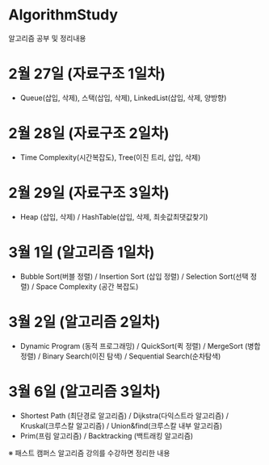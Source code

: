 # AlgorithmStudy
알고리즘 공부 및 정리내용

# 2월 27일 (자료구조 1일차)
- Queue(삽입, 삭제), 스택(삽입, 삭제), LinkedList(삽입, 삭제, 양방향)

# 2월 28일 (자료구조 2일차)
- Time Complexity(시간복잡도), Tree(이진 트리, 삽입, 삭제)

# 2월 29일 (자료구조 3일차)
- Heap (삽입, 삭제) / HashTable(삽입, 삭제, 최솟값최댓값찾기)

# 3월 1일 (알고리즘 1일차)
- Bubble Sort(버블 정렬) / Insertion Sort (삽입 정렬) / Selection Sort(선택 정렬) / Space Complexity (공간 복잡도) 

# 3월 2일 (알고리즘 2일차)
- Dynamic Program (동적 프로그래밍) / QuickSort(퀵 정렬) / MergeSort (병합 정렬) / Binary Search(이진 탐색) / Sequential Search(순차탐색)

# 3월 6일 (알고리즘 3일차)
- Shortest Path (최단경로 알고리즘) / Dijkstra(다익스트라 알고리즘) / Kruskal(크루스칼 알고리즘) / Union&find(크루스칼 내부 알고리즘) 
- Prim(프림 알고리즘) / Backtracking (백트래킹 알고리즘)



※ 패스트 캠퍼스 알고리즘 강의를 수강하면 정리한 내용
